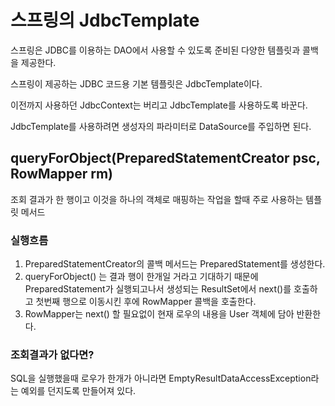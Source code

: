# 스프링의 JdbcTemplate
스프링은 JDBC를 이용하는 DAO에서 사용할 수 있도록 준비된 다양한 템플릿과 콜백을 제공한다.

스프링이 제공하는 JDBC 코드용 기본 템플릿은 JdbcTemplate이다.

이전까지 사용하던 JdbcContext는 버리고 JdbcTemplate를 사용하도록 바꾼다.

JdbcTemplate를 사용하려면 생성자의 파라미터로 DataSource를 주입하면 된다.

## queryForObject(PreparedStatementCreator psc, RowMapper rm)
조회 결과가 한 행이고 이것을 하나의 객체로 매핑하는 작업을 할때 주로 사용하는 템플릿 메서드

### 실행흐름
1. PreparedStatementCreator의 콜백 메서드는 PreparedStatement를 생성한다.
2. queryForObject() 는 결과 행이 한개일 거라고 기대하기 때문에 PreparedStatement가 실행되고나서 생성되는 ResultSet에서 next()를 호출하고 첫번째 행으로 이동시킨 후에 RowMapper 콜백을 호출한다.
3. RowMapper는 next() 할 필요없이 현재 로우의 내용을 User 객체에 담아 반환한다.

### 조회결과가 없다면?
SQL을 실행했을때 로우가 한개가 아니라면 EmptyResultDataAccessException라는 예외를 던지도록 만들어져 있다.